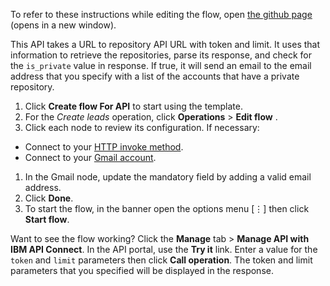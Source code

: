 To refer to these instructions while editing the flow, open [the github page](https://github.com/ot4i/app-connect-templates/blob/master/resources/markdown/Private%20repositories%20infos_instructions.md) (opens in a new window).

This API takes a URL to repository API URL with token and limit. It uses that information to retrieve the repositories, parse its response, and check for the `is_private` value in response. If true, it will send an email to the email address that you specify with a list of the accounts that have a private repository.

1. Click **Create flow For API** to start using the template.
1. For the _Create leads_ operation, click **Operations** &gt; **Edit flow** .
1. Click each node to review its configuration. If necessary:
 - Connect to your [HTTP invoke method](https://developer.ibm.com/integration/docs/app-connect/how-to-guides-for-apps/use-ibm-app-connect-http/).
 - Connect to your [Gmail account](https://developer.ibm.com/integration/docs/app-connect/how-to-guides-for-apps/use-ibm-app-connect-gmail/).
1. In the Gmail node, update the mandatory field by adding a valid email address.
1. Click **Done**.
1. To start the flow, in the banner open the options menu [&#8942;] then click **Start flow**.

Want to see the flow working? Click the **Manage** tab &gt; **Manage API with IBM API Connect**. In the API portal, use the **Try it** link. Enter a value for the `token` and `limit` parameters then click **Call operation**. The token and limit parameters that you specified will be displayed in the response.
